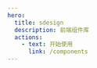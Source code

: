 ```yaml
---
hero:
  title: sdesign
  description: 前端组件库
  actions:
    - text: 开始使用
      link: /components
---
```

